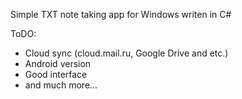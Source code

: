 Simple TXT note taking app for Windows writen in C#

ToDO:
* Cloud sync (cloud.mail.ru, Google Drive and etc.)
* Android version
* Good interface
* and much more...
